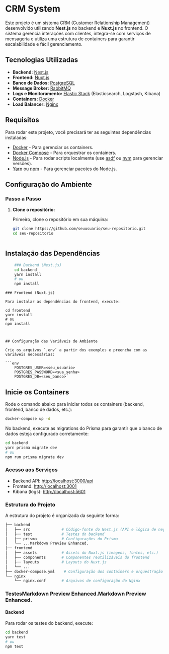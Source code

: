# CRM System

Este projeto é um sistema CRM (Customer Relationship Management) desenvolvido utilizando **Nest.js** no backend e **Nuxt.js** no frontend. O sistema gerencia interações com clientes, integra-se com serviços de mensageria e utiliza uma estrutura de containers para garantir escalabilidade e fácil gerenciamento.

## Tecnologias Utilizadas

- **Backend:** [Nest.js](https://nestjs.com)
- **Frontend:** [Nuxt.js](https://nuxtjs.org)
- **Banco de Dados:** [PostgreSQL](https://www.postgresql.org)
- **Message Broker:** [RabbitMQ](https://www.rabbitmq.com)
- **Logs e Monitoramento:** [Elastic Stack](https://www.elastic.co/what-is/elk-stack) (Elasticsearch, Logstash, Kibana)
- **Containers:** [Docker](https://www.docker.com)
- **Load Balancer:** [Nginx](https://nginx.org)

## Requisitos

Para rodar este projeto, você precisará ter as seguintes dependências instaladas:

- [Docker](https://docs.docker.com/get-docker/) - Para gerenciar os containers.
- [Docker Compose](https://docs.docker.com/compose/install/) - Para orquestrar os containers.
- [Node.js](https://nodejs.org) - Para rodar scripts localmente (use [asdf](https://asdf-vm.com/) ou [nvm](https://github.com/nvm-sh/nvm) para gerenciar versões).
- [Yarn](https://yarnpkg.com/) ou [npm](https://www.npmjs.com/) - Para gerenciar pacotes do Node.js.

## Configuração do Ambiente

### Passo a Passo

1. **Clone o repositório:**

   Primeiro, clone o repositório em sua máquina:

   ```bash
   git clone https://github.com/seuusuario/seu-repositorio.git
   cd seu-repositorio



## Instalação das Dependências

```bash
    ### Backend (Nest.js)
    cd backend
    yarn install
    # ou
    npm install
```
    ### Frontend (Nuxt.js)

    Para instalar as dependências do frontend, execute:
    
    cd frontend
    yarn install
    # ou
    npm install
```


## Configuração das Variáveis de Ambiente

Crie os arquivos `.env` a partir dos exemplos e preencha com as variáveis necessárias:

```env
    POSTGRES_USER=<seu_usuario>
    POSTGRES_PASSWORD=<sua_senha>
    POSTGRES_DB=<seu_banco>´
```

## Inicie os Containers

Rode o comando abaixo para iniciar todos os containers (backend, frontend, banco de dados, etc.):

```bash
docker-compose up -d
```

No backend, execute as migrations do Prisma para garantir que o banco de dados esteja configurado corretamente:

```bash
cd backend
yarn prisma migrate dev
# ou
npm run prisma migrate dev
```

### Acesso aos Serviços
- Backend API: [http://localhost:3000/api](http://localhost:3000/api)
- Frontend: [http://localhost:3001](http://localhost:3001)
- Kibana (logs): [http://localhost:5601](http://localhost:5601)

### Estrutura do Projeto
A estrutura do projeto é organizada da seguinte forma:

``` bash
├── backend
│   ├── src              # Código-fonte do Nest.js (API e lógica de negócios)
│   ├── test             # Testes do backend
│   ├── prisma           # Configurações do Prisma
│   └── ...Markdown Preview Enhanced.
├── frontend
│   ├── assets           # Assets do Nuxt.js (imagens, fontes, etc.)
│   ├── components       # Componentes reutilizáveis do frontend
│   ├── layouts          # Layouts do Nuxt.js
│   └── ...
├── docker-compose.yml    # Configuração dos containers e orquestração
└── nginx
    └── nginx.conf       # Arquivos de configuração do Nginx
```
### TestesMarkdown Preview Enhanced.Markdown Preview Enhanced.
#### Backend

Para rodar os testes do backend, execute:

```bash
cd backend
yarn test
# ou
npm test
```